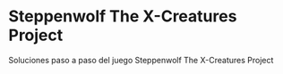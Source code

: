 # Steppenwolf The X-Creatures Project
Soluciones paso a paso del juego Steppenwolf The X-Creatures Project
